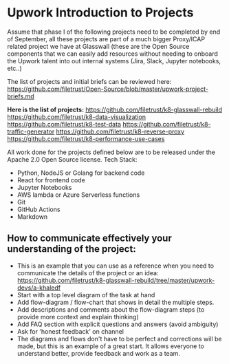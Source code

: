 # Upwork Introduction to Projects

Assume that phase I of the following projects need to be completed by end of September, all these projects are part of a much bigger Proxy/ICAP related project we have at Glasswall (these are the Open Source components that we can easily add resources without needing to onboard the Upwork talent into out internal systems (Jira, Slack, Jupyter notebooks, etc..)

The list of projects and initial briefs can be reviewed here: https://github.com/filetrust/Open-Source/blob/master/upwork-project-briefs.md

**Here is the list of projects:**
https://github.com/filetrust/k8-glasswall-rebuild
https://github.com/filetrust/k8-data-visualization
https://github.com/filetrust/k8-test-data
https://github.com/filetrust/k8-traffic-generator
https://github.com/filetrust/k8-reverse-proxy
https://github.com/filetrust/k8-performance-use-cases


All work done for the projects defined below are to be released under the Apache 2.0 Open Source license. 
Tech Stack:
* Python, NodeJS or Golang for backend code
* React for frontend code
* Jupyter Notebooks
* AWS lambda or Azure Serverless functions
* Git
* GitHub Actions
* Markdown
 
## How to communicate effectively your understanding of the project:
* This is an example that you can use as a reference when you need to communicate the details of the project or an idea: https://github.com/filetrust/k8-glasswall-rebuild/tree/master/upwork-devs/a-khaledf
* Start with a top level diagram of the task at hand
* Add flow-diagram / flow-chart that shows in detail the multiple steps.
* Add descriptions and comments about the flow-diagram steps (to provide more context and explain thinking)
* Add FAQ section with explicit questions and answers (avoid ambiguity)
* Ask for 'honest feedback' on channel
* The diagrams and flows don't have to be perfect and corrections will be made, but this is an example of a great start. It allows everyone to understand better, provide feedback and work as a team.
